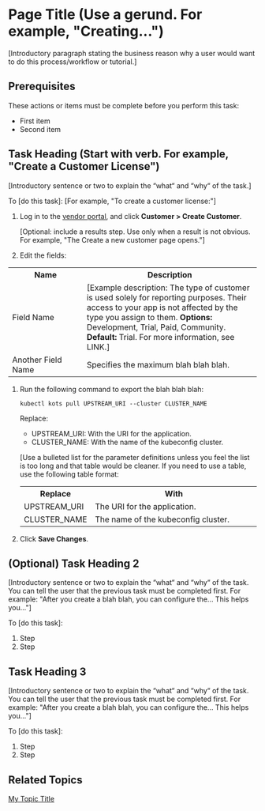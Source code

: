 # Page Title (Use a gerund. For example, "Creating...")

<!-- This template is used for processes/workflows or tutorial that require multiple procedures/tasks. For single procedures, use the other template.-->

[Introductory paragraph stating the business reason why a user would want to do this process/workflow or tutorial.]

## Prerequisites

These actions or items must be complete before you perform this task:
* First item
* Second item

## Task Heading (Start with verb. For example, "Create a Customer License")

[Introductory sentence or two to explain the “what“ and “why“ of the task.]

To [do this task]: [For example, "To create a customer license:"]

1. Log in to the [vendor portal](https://vendor.replicated.com), and click **Customer > Create Customer**.

   [Optional: include a results step. Use only when a result is not obvious. For example, "The Create a new customer page opens."]

1. Edit the fields:

  <table>
    <tr>
      <th width="30%">Name</th>
      <th width="70%">Description</th>
    </tr>
    <tr>
      <td>Field Name</td>
      <td>[Example description: The type of customer is used solely for reporting purposes. Their access to your app is not affected by the type you assign to them. <strong>Options:</strong> Development, Trial, Paid, Community. <strong>Default:</strong> Trial. For more information, see LINK.]</td>
    </tr>
    <tr>
      <td>Another Field Name</td>
      <td>Specifies the maximum blah blah blah.</td>
    </tr>
  </table>

1. Run the following command to export the blah blah blah:

    ```
    kubectl kots pull UPSTREAM_URI --cluster CLUSTER_NAME
    ```
    Replace:

    - UPSTREAM_URI: With the URI for the application.
    - CLUSTER_NAME: With the name of the kubeconfig cluster.


    [Use a bulleted list for the parameter definitions unless you feel the list is too long and that table would be cleaner. If you need to use a table, use the following table format:

    <table>
      <tr>
        <th width="30%">Replace</th>
        <th width="70%">With</th>
      </tr>
      <tr>
        <td>UPSTREAM_URI</td>
        <td>The URI for the application.</td>
      </tr>
      <tr>
        <td>CLUSTER_NAME</td>
        <td>The name of the kubeconfig cluster.</td>
      </tr>
    </table>

1. Click **Save Changes**.

## (Optional) Task Heading 2

<!--Separate each task under a new heading. If there are optional tasks that the user can complete as part of the larger procedure, put “(Optional)“ in the heading.-->

[Introductory sentence or two to explain the “what“ and “why“ of the task. You can tell the user that the previous task must be completed first. For example: "After you create a blah blah, you can configure the... This helps you..."]

To [do this task]:

1. Step
1. Step


## Task Heading 3

[Introductory sentence or two to explain the “what“ and “why“ of the task. You can tell the user that the previous task must be completed first. For example: "After you create a blah blah, you can configure the... This helps you..."]

To [do this task]:

1. Step
1. Step

## Related Topics

<!-- Be judicious. Only include this section if the topics are truly related to this procedure and have a specific purpose/goal for including it here instead of as a cross-reference.

* Do not use an intro sentence
* Should be a bulleted list only if there is more than one link
* Use the actual topic name with a hyperlink
* Keep the list short
* Should only link to topics on docs.replicated.com, or Replicated blogs/articles
-->

[My Topic Title](my-topic-title)
